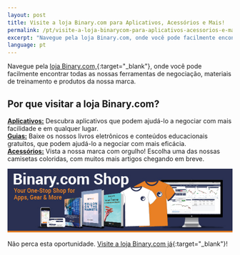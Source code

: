 ```yaml
---
layout: post
title: Visite a loja Binary.com para Aplicativos, Acessórios e Mais!
permalink: /pt/visite-a-loja-binarycom-para-aplicativos-acessorios-e-mais/
excerpt: "Navegue pela loja Binary.com, onde você pode facilmente encontrar todas as nossas ferramentas de negociação, materiais de treinamento e produtos da nossa marca..."
language: pt
---
```


Navegue pela [loja Binary.com,](https://shop.binary.com/collections/all){:target="_blank"}, onde você pode facilmente encontrar todas as nossas ferramentas de negociação, materiais de treinamento e produtos da nossa marca.

<h2>Por que visitar a loja Binary.com?</h2>


**<a href="https://shop.binary.com/collections/applications" target="_blank">Aplicativos:</a>** Descubra aplicativos que podem ajudá-lo a negociar com mais facilidade e em qualquer lugar.
<br>
**<a href="https://shop.binary.com/collections/guides" target="_blank">Guias:</a>** Baixe os nossos livros eletrônicos e conteúdos educacionais gratuitos, que podem ajudá-lo a negociar com mais eficácia.
<br>
**<a href="https://shop.binary.com/collections/apparels" target="_blank">Acessórios:</a>** Vista a nossa marca com orgulho! Escolha uma das nossas camisetas coloridas, com muitos mais artigos chegando em breve.


<a href="https://shop.binary.com/collections/all" target="_blank"><img src="/images/binary-shop-email-image-01.jpg" alt="Binary.com"></a>

Não perca esta oportunidade. [Visite a loja Binary.com já](https://shop.binary.com/collections/all){:target="_blank"}!
